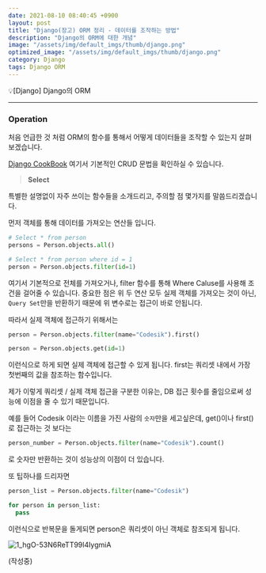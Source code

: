 ```yaml
---
date: 2021-08-10 08:40:45 +0900
layout: post
title: "Django(장고) ORM 정리 - 데이터를 조작하는 방법"
description: "Django의 ORM에 대한 개념"
image: "/assets/img/default_imgs/thumb/django.png"
optimized_image: "/assets/img/default_imgs/thumb/django.png"
category: Django
tags: Django ORM
---
```

<p class="callout"> 💡[Django] Django의 ORM</p>

---

### Operation
처음 언급한 것 처럼 ORM의 함수를 통해서 어떻게 데이터들을 조작할 수 있는지 살펴보겠습니다.

[Django CookBook](https://django-orm-cookbook-ko.readthedocs.io/en/latest/index.html)
여기서 기본적인 CRUD 문법을 확인하실 수 있습니다.

> __Select__

특별한 설명없이 자주 쓰이는 함수들을 소개드리고, 주의할 점 몇가지를 말씀드리겠습니다.

먼저 객체를 통해 데이터를 가져오는 연산들 입니다.
```python
# Select * from person
persons = Person.objects.all()

# Select * from person where id = 1
person = Person.objects.filter(id=1)

```
여기서 기본적으로 전체를 가져오거나, filter 함수를 통해 Where Caluse를 사용해 조건을 걸어줄 수 있습니다.
중요한 점은 위 두 연산 모두 실제 객체를 가져오는 것이 아닌, `Query Set`만을 반환하기 때문에 위 변수로는 접근이 바로 안됩니다.

따라서 실제 객체에 접근하기 위해서는
```python
person = Person.objects.filter(name="Codesik").first()

person = Person.objects.get(id=1)
```
이런식으로 하게 되면 실제 객체에 접근할 수 있게 됩니다. first는 쿼리셋 내에서 가장 첫번째의 값을 참조하는 함수입니다.

제가 이렇게 쿼리셋 / 실제 객체 접근을 구분한 이유는, DB 접근 횟수를 줄임으로써 성능에 이점을 줄 수 있기 때문입니다.

예를 들어 Codesik 이라는 이름을 가진 사람의 `숫자`만을 세고싶은데, get()이나 first()로 접근하는 것 보다는

```python
person_number = Person.objects.filter(name="Codesik").count()
```
로 숫자만 반환하는 것이 성능상의 이점이 더 있습니다.

또 팁하나를 드리자면
```python
person_list = Person.objects.filter(name="Codesik")

for person in person_list:
  pass

```
이런식으로 반복문을 돌게되면 person은 쿼리셋이 아닌 객체로 참조되게 됩니다.


![1_hgO-53N6ReTT99l4IygmiA](https://i.imgur.com/7WZI4mr.png)

(작성중)
